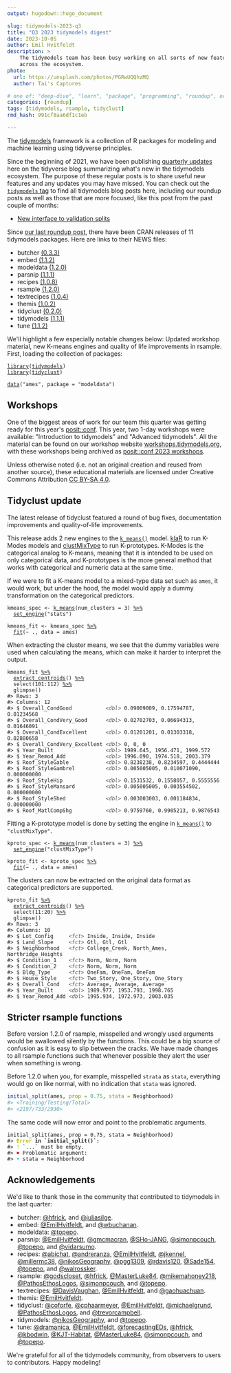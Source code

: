 ```yaml
---
output: hugodown::hugo_document

slug: tidymodels-2023-q3
title: "Q3 2023 tidymodels digest"
date: 2023-10-05
author: Emil Hvitfeldt
description: >
    The tidymodels team has been busy working on all sorts of new features 
    across the ecosystem.
photo:
  url: https://unsplash.com/photos/PGRwUQQhzMQ
  author: Tai's Captures

# one of: "deep-dive", "learn", "package", "programming", "roundup", or "other"
categories: [roundup] 
tags: [tidymodels, rsample, tidyclust]
rmd_hash: 991cf8aa6df1c1eb

---
```


<!--
TODO:
* [x] Look over / edit the post's title in the yaml
* [x] Edit (or delete) the description; note this appears in the Twitter card
* [x] Pick category and tags (see existing with [`hugodown::tidy_show_meta()`](https://rdrr.io/pkg/hugodown/man/use_tidy_post.html))
* [x] Find photo & update yaml metadata
* [x] Create `thumbnail-sq.jpg`; height and width should be equal
* [x] Create `thumbnail-wd.jpg`; width should be >5x height
* [x] [`hugodown::use_tidy_thumbnails()`](https://rdrr.io/pkg/hugodown/man/use_tidy_post.html)
* [x] Add intro sentence, e.g. the standard tagline for the package
* [x] [`usethis::use_tidy_thanks()`](https://usethis.r-lib.org/reference/use_tidy_thanks.html)
-->

The [tidymodels](https://www.tidymodels.org/) framework is a collection of R packages for modeling and machine learning using tidyverse principles.

Since the beginning of 2021, we have been publishing [quarterly updates](https://www.tidyverse.org/categories/roundup/) here on the tidyverse blog summarizing what's new in the tidymodels ecosystem. The purpose of these regular posts is to share useful new features and any updates you may have missed. You can check out the [`tidymodels` tag](https://www.tidyverse.org/tags/tidymodels/) to find all tidymodels blog posts here, including our roundup posts as well as those that are more focused, like this post from the past couple of months:

-   [New interface to validation splits](https://www.tidyverse.org/blog/2023/08/validation-split-as-3-way-split/)

Since [our last roundup post](https://www.tidyverse.org/blog/2022/12/tidymodels-2022-q4/), there have been CRAN releases of 11 tidymodels packages. Here are links to their NEWS files:

<div class="highlight">

-   butcher [(0.3.3)](https://butcher.tidymodels.org/news/index.html)
-   embed [(1.1.2)](https://embed.tidymodels.org/news/index.html)
-   modeldata [(1.2.0)](https://modeldata.tidymodels.org/news/index.html)
-   parsnip [(1.1.1)](https://parsnip.tidymodels.org/news/index.html)
-   recipes [(1.0.8)](https://recipes.tidymodels.org/news/index.html)
-   rsample [(1.2.0)](https://rsample.tidymodels.org/news/index.html)
-   textrecipes [(1.0.4)](https://textrecipes.tidymodels.org/news/index.html)
-   themis [(1.0.2)](https://themis.tidymodels.org/news/index.html)
-   tidyclust [(0.2.0)](https://tidyclust.tidymodels.org/news/index.html)
-   tidymodels [(1.1.1)](https://tidymodels.tidymodels.org/news/index.html)
-   tune [(1.1.2)](https://tune.tidymodels.org/news/index.html)

</div>

We'll highlight a few especially notable changes below: Updated workshop material, new K-means engines and quality of life improvements in rsample. First, loading the collection of packages:

<div class="highlight">

<pre class='chroma'><code class='language-r' data-lang='r'><span><span class='kr'><a href='https://rdrr.io/r/base/library.html'>library</a></span><span class='o'>(</span><span class='nv'><a href='https://tidymodels.tidymodels.org'>tidymodels</a></span><span class='o'>)</span></span>
<span><span class='kr'><a href='https://rdrr.io/r/base/library.html'>library</a></span><span class='o'>(</span><span class='nv'><a href='https://github.com/tidymodels/tidyclust'>tidyclust</a></span><span class='o'>)</span></span>
<span></span>
<span><span class='nf'><a href='https://rdrr.io/r/utils/data.html'>data</a></span><span class='o'>(</span><span class='s'>"ames"</span>, package <span class='o'>=</span> <span class='s'>"modeldata"</span><span class='o'>)</span></span></code></pre>

</div>

## Workshops

One of the biggest areas of work for our team this quarter was getting ready for this year's [posit::conf](https://posit.co/conference/). This year, two 1-day workshops were available: "Introduction to tidymodels" and "Advanced tidymodels". All the material can be found on our workshop website [workshops.tidymodels.org](https://workshops.tidymodels.org/), with these workshops being archived as [posit::conf 2023 workshops](https://workshops.tidymodels.org/archive/2023-09-posit-conf/).

Unless otherwise noted (i.e. not an original creation and reused from another source), these educational materials are licensed under Creative Commons Attribution [CC BY-SA 4.0](https://creativecommons.org/licenses/by-sa/4.0/).

## Tidyclust update

The latest release of tidyclust featured a round of bug fixes, documentation improvements and quality-of-life improvements.

This release adds 2 new engines to the [`k_means()`](https://tidyclust.tidymodels.org/reference/k_means.html) model. [klaR](https://tidyclust.tidymodels.org/reference/details_k_means_klaR.html) to run K-Modes models and [clustMixType](https://tidyclust.tidymodels.org/reference/details_k_means_clustMixType.html) to run K-prototypes. K-Modes is the categorical analog to K-means, meaning that it is intended to be used on only categorical data, and K-prototypes is the more general method that works with categorical and numeric data at the same time.

If we were to fit a K-means model to a mixed-type data set such as `ames`, it would work, but under the hood, the model would apply a dummy transformation on the categorical predictors.

<div class="highlight">

<pre class='chroma'><code class='language-r' data-lang='r'><span><span class='nv'>kmeans_spec</span> <span class='o'>&lt;-</span> <span class='nf'><a href='https://tidyclust.tidymodels.org/reference/k_means.html'>k_means</a></span><span class='o'>(</span>num_clusters <span class='o'>=</span> <span class='m'>3</span><span class='o'>)</span> <span class='o'><a href='https://magrittr.tidyverse.org/reference/pipe.html'>%&gt;%</a></span></span>
<span>  <span class='nf'><a href='https://parsnip.tidymodels.org/reference/set_engine.html'>set_engine</a></span><span class='o'>(</span><span class='s'>"stats"</span><span class='o'>)</span></span>
<span></span>
<span><span class='nv'>kmeans_fit</span> <span class='o'>&lt;-</span> <span class='nv'>kmeans_spec</span> <span class='o'><a href='https://magrittr.tidyverse.org/reference/pipe.html'>%&gt;%</a></span></span>
<span>  <span class='nf'><a href='https://generics.r-lib.org/reference/fit.html'>fit</a></span><span class='o'>(</span><span class='o'>~</span> <span class='nv'>.</span>, data <span class='o'>=</span> <span class='nv'>ames</span><span class='o'>)</span></span></code></pre>

</div>

When extracting the cluster means, we see that the dummy variables were used when calculating the means, which can make it harder to interpret the output.

<div class="highlight">

<pre class='chroma'><code class='language-r' data-lang='r'><span><span class='nv'>kmeans_fit</span> <span class='o'><a href='https://magrittr.tidyverse.org/reference/pipe.html'>%&gt;%</a></span></span>
<span>  <span class='nf'><a href='https://tidyclust.tidymodels.org/reference/extract_centroids.html'>extract_centroids</a></span><span class='o'>(</span><span class='o'>)</span> <span class='o'><a href='https://magrittr.tidyverse.org/reference/pipe.html'>%&gt;%</a></span></span>
<span>  <span class='nf'>select</span><span class='o'>(</span><span class='m'>101</span><span class='o'>:</span><span class='m'>112</span><span class='o'>)</span> <span class='o'><a href='https://magrittr.tidyverse.org/reference/pipe.html'>%&gt;%</a></span></span>
<span>  <span class='nf'>glimpse</span><span class='o'>(</span><span class='o'>)</span></span>
<span><span class='c'>#&gt; Rows: 3</span></span>
<span><span class='c'>#&gt; Columns: 12</span></span>
<span><span class='c'>#&gt; $ Overall_CondGood           <span style='color: #555555; font-style: italic;'>&lt;dbl&gt;</span> 0.09009009, 0.17594787, 0.01234568</span></span>
<span><span class='c'>#&gt; $ Overall_CondVery_Good      <span style='color: #555555; font-style: italic;'>&lt;dbl&gt;</span> 0.02702703, 0.06694313, 0.01646091</span></span>
<span><span class='c'>#&gt; $ Overall_CondExcellent      <span style='color: #555555; font-style: italic;'>&lt;dbl&gt;</span> 0.01201201, 0.01303318, 0.02880658</span></span>
<span><span class='c'>#&gt; $ Overall_CondVery_Excellent <span style='color: #555555; font-style: italic;'>&lt;dbl&gt;</span> 0, 0, 0</span></span>
<span><span class='c'>#&gt; $ Year_Built                 <span style='color: #555555; font-style: italic;'>&lt;dbl&gt;</span> 1989.645, 1956.471, 1999.572</span></span>
<span><span class='c'>#&gt; $ Year_Remod_Add             <span style='color: #555555; font-style: italic;'>&lt;dbl&gt;</span> 1996.090, 1974.518, 2003.379</span></span>
<span><span class='c'>#&gt; $ Roof_StyleGable            <span style='color: #555555; font-style: italic;'>&lt;dbl&gt;</span> 0.8238238, 0.8234597, 0.4444444</span></span>
<span><span class='c'>#&gt; $ Roof_StyleGambrel          <span style='color: #555555; font-style: italic;'>&lt;dbl&gt;</span> 0.005005005, 0.010071090, 0.000000000</span></span>
<span><span class='c'>#&gt; $ Roof_StyleHip              <span style='color: #555555; font-style: italic;'>&lt;dbl&gt;</span> 0.1531532, 0.1558057, 0.5555556</span></span>
<span><span class='c'>#&gt; $ Roof_StyleMansard          <span style='color: #555555; font-style: italic;'>&lt;dbl&gt;</span> 0.005005005, 0.003554502, 0.000000000</span></span>
<span><span class='c'>#&gt; $ Roof_StyleShed             <span style='color: #555555; font-style: italic;'>&lt;dbl&gt;</span> 0.003003003, 0.001184834, 0.000000000</span></span>
<span><span class='c'>#&gt; $ Roof_MatlCompShg           <span style='color: #555555; font-style: italic;'>&lt;dbl&gt;</span> 0.9759760, 0.9905213, 0.9876543</span></span>
<span></span></code></pre>

</div>

Fitting a K-prototype model is done by setting the engine in [`k_means()`](https://tidyclust.tidymodels.org/reference/k_means.html) to `"clustMixType"`.

<div class="highlight">

<pre class='chroma'><code class='language-r' data-lang='r'><span><span class='nv'>kproto_spec</span> <span class='o'>&lt;-</span> <span class='nf'><a href='https://tidyclust.tidymodels.org/reference/k_means.html'>k_means</a></span><span class='o'>(</span>num_clusters <span class='o'>=</span> <span class='m'>3</span><span class='o'>)</span> <span class='o'><a href='https://magrittr.tidyverse.org/reference/pipe.html'>%&gt;%</a></span></span>
<span>  <span class='nf'><a href='https://parsnip.tidymodels.org/reference/set_engine.html'>set_engine</a></span><span class='o'>(</span><span class='s'>"clustMixType"</span><span class='o'>)</span></span>
<span></span>
<span><span class='nv'>kproto_fit</span> <span class='o'>&lt;-</span> <span class='nv'>kproto_spec</span> <span class='o'><a href='https://magrittr.tidyverse.org/reference/pipe.html'>%&gt;%</a></span></span>
<span>  <span class='nf'><a href='https://generics.r-lib.org/reference/fit.html'>fit</a></span><span class='o'>(</span><span class='o'>~</span> <span class='nv'>.</span>, data <span class='o'>=</span> <span class='nv'>ames</span><span class='o'>)</span></span></code></pre>

</div>

The clusters can now be extracted on the original data format as categorical predictors are supported.

<div class="highlight">

<pre class='chroma'><code class='language-r' data-lang='r'><span><span class='nv'>kproto_fit</span> <span class='o'><a href='https://magrittr.tidyverse.org/reference/pipe.html'>%&gt;%</a></span></span>
<span>  <span class='nf'><a href='https://tidyclust.tidymodels.org/reference/extract_centroids.html'>extract_centroids</a></span><span class='o'>(</span><span class='o'>)</span> <span class='o'><a href='https://magrittr.tidyverse.org/reference/pipe.html'>%&gt;%</a></span></span>
<span>  <span class='nf'>select</span><span class='o'>(</span><span class='m'>11</span><span class='o'>:</span><span class='m'>20</span><span class='o'>)</span> <span class='o'><a href='https://magrittr.tidyverse.org/reference/pipe.html'>%&gt;%</a></span></span>
<span>  <span class='nf'>glimpse</span><span class='o'>(</span><span class='o'>)</span></span>
<span><span class='c'>#&gt; Rows: 3</span></span>
<span><span class='c'>#&gt; Columns: 10</span></span>
<span><span class='c'>#&gt; $ Lot_Config     <span style='color: #555555; font-style: italic;'>&lt;fct&gt;</span> Inside, Inside, Inside</span></span>
<span><span class='c'>#&gt; $ Land_Slope     <span style='color: #555555; font-style: italic;'>&lt;fct&gt;</span> Gtl, Gtl, Gtl</span></span>
<span><span class='c'>#&gt; $ Neighborhood   <span style='color: #555555; font-style: italic;'>&lt;fct&gt;</span> College_Creek, North_Ames, Northridge_Heights</span></span>
<span><span class='c'>#&gt; $ Condition_1    <span style='color: #555555; font-style: italic;'>&lt;fct&gt;</span> Norm, Norm, Norm</span></span>
<span><span class='c'>#&gt; $ Condition_2    <span style='color: #555555; font-style: italic;'>&lt;fct&gt;</span> Norm, Norm, Norm</span></span>
<span><span class='c'>#&gt; $ Bldg_Type      <span style='color: #555555; font-style: italic;'>&lt;fct&gt;</span> OneFam, OneFam, OneFam</span></span>
<span><span class='c'>#&gt; $ House_Style    <span style='color: #555555; font-style: italic;'>&lt;fct&gt;</span> Two_Story, One_Story, One_Story</span></span>
<span><span class='c'>#&gt; $ Overall_Cond   <span style='color: #555555; font-style: italic;'>&lt;fct&gt;</span> Average, Average, Average</span></span>
<span><span class='c'>#&gt; $ Year_Built     <span style='color: #555555; font-style: italic;'>&lt;dbl&gt;</span> 1989.977, 1953.793, 1998.765</span></span>
<span><span class='c'>#&gt; $ Year_Remod_Add <span style='color: #555555; font-style: italic;'>&lt;dbl&gt;</span> 1995.934, 1972.973, 2003.035</span></span>
<span></span></code></pre>

</div>

## Stricter rsample functions

Before version 1.2.0 of rsample, misspelled and wrongly used arguments would be swallowed silently by the functions. This could be a big source of confusion as it is easy to slip between the cracks. We have made changes to all rsample functions such that whenever possible they alert the user when something is wrong.

Before 1.2.0 when you, for example, misspelled `strata` as `stata`, everything would go on like normal, with no indication that `stata` was ignored.

``` r
initial_split(ames, prop = 0.75, stata = Neighborhood)
#> <Training/Testing/Total>
#> <2197/733/2930>
```

The same code will now error and point to the problematic arguments.

<div class="highlight">

<pre class='chroma'><code class='language-r' data-lang='r'><span><span class='nf'>initial_split</span><span class='o'>(</span><span class='nv'>ames</span>, prop <span class='o'>=</span> <span class='m'>0.75</span>, stata <span class='o'>=</span> <span class='nv'>Neighborhood</span><span class='o'>)</span></span>
<span><span class='c'>#&gt; <span style='color: #BBBB00; font-weight: bold;'>Error</span><span style='font-weight: bold;'> in `initial_split()`:</span></span></span>
<span><span class='c'>#&gt; <span style='color: #BBBB00;'>!</span> `...` must be empty.</span></span>
<span><span class='c'>#&gt; <span style='color: #BB0000;'>✖</span> Problematic argument:</span></span>
<span><span class='c'>#&gt; <span style='color: #00BBBB;'>•</span> stata = Neighborhood</span></span>
<span></span></code></pre>

</div>

## Acknowledgements

We'd like to thank those in the community that contributed to tidymodels in the last quarter:

<div class="highlight">

-   butcher: [@hfrick](https://github.com/hfrick), and [@juliasilge](https://github.com/juliasilge).
-   embed: [@EmilHvitfeldt](https://github.com/EmilHvitfeldt), and [@wbuchanan](https://github.com/wbuchanan).
-   modeldata: [@topepo](https://github.com/topepo).
-   parsnip: [@EmilHvitfeldt](https://github.com/EmilHvitfeldt), [@gmcmacran](https://github.com/gmcmacran), [@SHo-JANG](https://github.com/SHo-JANG), [@simonpcouch](https://github.com/simonpcouch), [@topepo](https://github.com/topepo), and [@vidarsumo](https://github.com/vidarsumo).
-   recipes: [@abichat](https://github.com/abichat), [@andreranza](https://github.com/andreranza), [@EmilHvitfeldt](https://github.com/EmilHvitfeldt), [@jkennel](https://github.com/jkennel), [@millermc38](https://github.com/millermc38), [@nikosGeography](https://github.com/nikosGeography), [@pgg1309](https://github.com/pgg1309), [@rdavis120](https://github.com/rdavis120), [@Sade154](https://github.com/Sade154), [@topepo](https://github.com/topepo), and [@walrossker](https://github.com/walrossker).
-   rsample: [@godscloset](https://github.com/godscloset), [@hfrick](https://github.com/hfrick), [@MasterLuke84](https://github.com/MasterLuke84), [@mikemahoney218](https://github.com/mikemahoney218), [@PathosEthosLogos](https://github.com/PathosEthosLogos), [@simonpcouch](https://github.com/simonpcouch), and [@topepo](https://github.com/topepo).
-   textrecipes: [@DavisVaughan](https://github.com/DavisVaughan), [@EmilHvitfeldt](https://github.com/EmilHvitfeldt), and [@gaohuachuan](https://github.com/gaohuachuan).
-   themis: [@EmilHvitfeldt](https://github.com/EmilHvitfeldt).
-   tidyclust: [@coforfe](https://github.com/coforfe), [@cphaarmeyer](https://github.com/cphaarmeyer), [@EmilHvitfeldt](https://github.com/EmilHvitfeldt), [@michaelgrund](https://github.com/michaelgrund), [@PathosEthosLogos](https://github.com/PathosEthosLogos), and [@trevorcampbell](https://github.com/trevorcampbell).
-   tidymodels: [@nikosGeography](https://github.com/nikosGeography), and [@topepo](https://github.com/topepo).
-   tune: [@dramanica](https://github.com/dramanica), [@EmilHvitfeldt](https://github.com/EmilHvitfeldt), [@forecastingEDs](https://github.com/forecastingEDs), [@hfrick](https://github.com/hfrick), [@kbodwin](https://github.com/kbodwin), [@KJT-Habitat](https://github.com/KJT-Habitat), [@MasterLuke84](https://github.com/MasterLuke84), [@simonpcouch](https://github.com/simonpcouch), and [@topepo](https://github.com/topepo).

</div>

We're grateful for all of the tidymodels community, from observers to users to contributors. Happy modeling!

